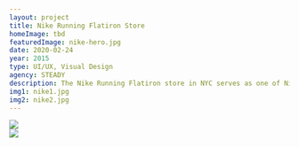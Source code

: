 ```yaml
---
layout: project
title: Nike Running Flatiron Store
homeImage: tbd
featuredImage: nike-hero.jpg
date: 2020-02-24
year: 2015
type: UI/UX, Visual Design
agency: STEADY
description: The Nike Running Flatiron store in NYC serves as one of Nike's main running flagship locations. To capture the energy that surrounds the store and its dedicated running community, we worked closely with Nike to develop two social media wall installations. One installation lives as a floor-to-ceiling LED screen in the entranceway to the store, while the second installation lives on an 84” flat screen surrounded by Nike Running products. The Social Wall Application feature a datavis of Tweets, Twitter Pics, Instagram, Instagram Videos, Facebook Posts, Facebook Images and Nike branded imagery / videos.
img1: nike1.jpg
img2: nike2.jpg
---
```


<div class="col-xs-12 col-sm-6 about-work-items__item">
  <img src="{{ site.baseurl}}/assets/images/{{ page.img1 }}">
</div>
<div class="col-xs-12 col-sm-6 about-work-items__item">
  <img src="{{ site.baseurl}}/assets/images/{{ page.img2 }}">
</div>
